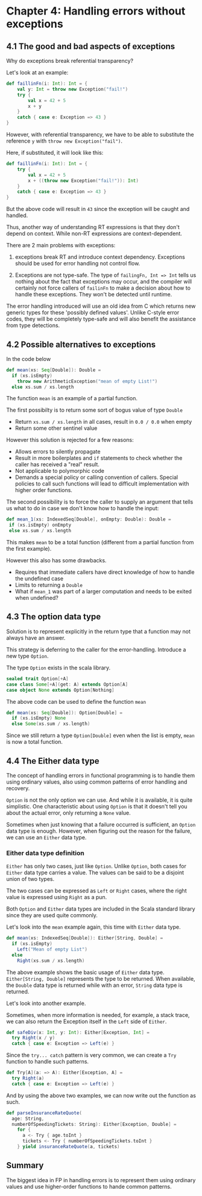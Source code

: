 # Chapter 4: Handling errors without exceptions

## 4.1 The good and bad aspects of exceptions

Why do exceptions break referential transparency?

Let's look at an example:

```scala
def faillinFn(i: Int): Int = {
    val y: Int = throw new Exception("fail!")
    try {
        val x = 42 + 5
        x + y
    }
    catch { case e: Exception => 43 }
}
```

However, with referential transparency, we have to be able to substitute the reference `y` with `throw new Exception("fail")`.

Here, if substituted, it will look like this:

```scala
def faillinFn(i: Int): Int = {
    try {
        val x = 42 + 5
        x + ((throw new Exception("fail!")): Int)
    }
    catch { case e: Exception => 43 }
}
```

But the above code will result in `43` since the exception will be caught and handled.

Thus, another way of understanding RT expressions is that they don't depend on context. While non-RT expressions are context-dependent.

There are 2 main problems with exceptions:

1. exceptions break RT and introduce context dependency. Exceptions should be used for error handling not control flow.

2. Exceptions are not type-safe. The type of `failingFn, Int => Int` tells us nothing about the fact that exceptions may occur, and the compiler will certainly not force callers of `failinFn` to make a decision about how to handle these exceptions. They won't be detected until runtime.

The error handling introduced will use an old idea from C which returns new generic types for these 'possibly defined values'. Unlike C-style error codes, they will be completely type-safe and will also benefit the assistance from type detections.

## 4.2 Possible alternatives to exceptions

In the code below

```scala
def mean(xs: Seq[Double]): Double = 
  if (xs.isEmpty)
    throw new ArithmeticException("mean of empty List!")
  else xs.sum / xs.length
```

The function `mean` is an example of a partial function. 

The first possibilty is to return some sort of bogus value of type `Double`
- Return `xs.sum / xs.length` in all cases, result in `0.0 / 0.0` when empty
- Return some other sentinel value

However this solution is rejected for a few reasons:
 - Allows errors to silently propagate
 - Result in more boilerplates and `if` statements to check whether the caller has received a "real" result.
 - Not applicable to polymorphic code
 - Demands a special policy or calling convention of callers. Special policies to call such functions will lead to difficult implementation with higher order functions.

 The second possibility is to force the caller to supply an argument that tells us what to do in case we don't know how to handle the input:

 ```scala
 def mean_1(xs: IndexedSeq[Double], onEmpty: Double): Double =
  if (xs.isEmpty) onEmpty
  else xs.sum / xs.length
```

This makes `mean` to be a total function (different from a partial function from the first example). 

However this also has some drawbacks.
 - Requires that immediate callers have direct knowledge of how to handle the undefined case
 - Limits to returning a `Double`
 - What if `mean_1` was part of a larger computation and needs to be exited when undefined?

## 4.3 The option data type

Solution is to represent explicitly in the return type that a function may not always have an answer.

This strategy is deferring to the caller for the error-handling. Introduce a new type `Option`. 

The type `Option` exists in the scala library.

```scala
sealed trait Option[+A]
case class Some[+A](get: A) extends Option[A]
case object None extends Option[Nothing]
```

The above code can be used to define the function `mean`

```scala
def mean(xs: Seq[Double]): Option[Double] =
  if (xs.isEmpty) None
  else Some(xs.sum / xs.length)
```

Since we still return a type `Option[Double]` even when the list is empty, `mean` is now a total function. 

## 4.4 The Either data type

The concept of handling errors in functional programming is to handle them using ordinary values, also using common patterns of error handling and recovery.

`Option` is not the only option we can use. And while it is available, it is quite simplistic. One characteristic about using `Option` is that it doesn't tell you about the actual error, only returning a `None` value.

Sometimes when just knowing that a failure occurred is sufficient, an `Option` data type is enough. However, when figuring out the reason for the failure, we can use an `Either` data type.

### Either data type definition

`Either` has only two cases, just like `Option`. Unlike `Option`, both cases for `Either` data type carries a value. The values can be said to be a disjoint union of two types.

The two cases can be expressed as `Left` or `Right` cases, where the right value is expressed using `Right` as a pun.

Both `Option` and `Either` data types are included in the Scala standard library since they are used quite commonly.

Let's look into the `mean` example again, this time with `Either` data type.

```scala
def mean(xs: IndexedSeq[Double]): Either[String, Double] =
  if (xs.isEmpty)
    Left("Mean of empty List")
  else
    Right(xs.sum / xs.length)
```

The above example shows the basic usage of `Either` data type. `Either[String, Double]` represents the type to be returned. When available, the `Double` data type is returned while with an error, `String` data type is returned.

Let's look into another example.

Sometimes, when more information is needed, for example, a stack trace, we can also return the Exception itself in the `Left` side of `Either`.

```scala
def safeDiv(x: Int, y: Int): Either[Exception, Int] = 
  try Right(x / y)
  catch { case e: Exception => Left(e) }
```

Since the `try... catch` pattern is very common, we can create a `Try` function to handle such patterns.

```scala
def Try[A](a: => A): Either[Exception, A] =
  try Right(a)
  catch { case e: Exception => Left(e) }
```

And by using the above two examples, we can now write out the function as such.

```scala
def parseInsuranceRateQuote(
  age: String,
  numberOfSpeedingTickets: String): Either[Exception, Double] = 
    for {
      a <- Try { age.toInt }
      tickets <- Try { numberOfSpeedingTickets.toInt }
    } yield insuranceRateQuote(a, tickets)
```

## Summary

The biggest idea in FP in handling errors is to represent them using ordinary values and use higher-order functions to hande common patterns.